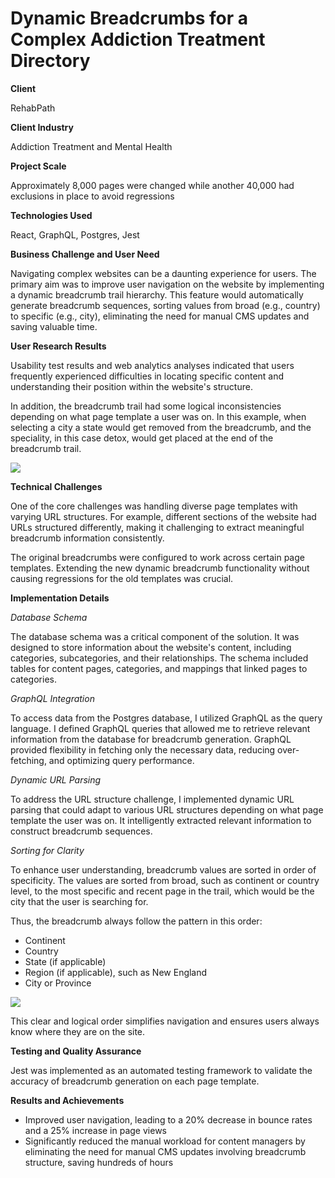 # Dynamic Breadcrumbs for a Complex Addiction Treatment Directory

<b>Client</b>

RehabPath

<b>Client Industry</b>

Addiction Treatment and Mental Health

<b>Project Scale</b>

Approximately 8,000 pages were changed while another 40,000 had exclusions in place to avoid regressions

<b>Technologies Used</b>

React, GraphQL, Postgres, Jest

<b>Business Challenge and User Need</b>

Navigating complex websites can be a daunting experience for users. The primary aim was to improve user navigation on the website by implementing a dynamic breadcrumb trail hierarchy. This feature would automatically generate breadcrumb sequences, sorting values from broad (e.g., country) to specific (e.g., city), eliminating the need for manual CMS updates and saving valuable time.

<b>User Research Results</b>

Usability test results and web analytics analyses indicated that users frequently experienced difficulties in locating specific content and understanding their position within the website's structure. 

In addition, the breadcrumb trail had some logical inconsistencies depending on what page template a user was on. In this example, when selecting a city a state would get removed from the breadcrumb, and the speciality, in this case detox, would get placed at the end of the breadcrumb trail.

<img src="https://i.imgur.com/OWy50qS.png">

<b>Technical Challenges</b>

One of the core challenges was handling diverse page templates with varying URL structures. For example, different sections of the website had URLs structured differently, making it challenging to extract meaningful breadcrumb information consistently. 

The original breadcrumbs were configured to work across certain page templates. Extending the new dynamic breadcrumb functionality without causing regressions for the old templates was crucial.

<b>Implementation Details</b>

*Database Schema*

The database schema was a critical component of the solution. It was designed to store information about the website's content, including categories, subcategories, and their relationships. The schema included tables for content pages, categories, and mappings that linked pages to categories.

*GraphQL Integration*

To access data from the Postgres database, I utilized GraphQL as the query language. I defined GraphQL queries that allowed me to retrieve relevant information from the database for breadcrumb generation. GraphQL provided flexibility in fetching only the necessary data, reducing over-fetching, and optimizing query performance.

*Dynamic URL Parsing*

To address the URL structure challenge, I implemented dynamic URL parsing that could adapt to various URL structures depending on what page template the user was on. It intelligently extracted relevant information to construct breadcrumb sequences. 

*Sorting for Clarity*

To enhance user understanding, breadcrumb values are sorted in order of specificity. The values are sorted from broad, such as continent or country level, to the most specific and recent page in the trail, which would be the city that the user is searching for.

Thus, the breadcrumb always follow the pattern in this order:
- Continent
- Country
- State (if applicable)
- Region (if applicable), such as New England
- City or Province

<img src="https://i.imgur.com/prQqAh6.png">

This clear and logical order simplifies navigation and ensures users always know where they are on the site. 

<b>Testing and Quality Assurance</b>

Jest was implemented as an automated testing framework to validate the accuracy of breadcrumb generation on each page template. 

<b>Results and Achievements</b>

- Improved user navigation, leading to a 20% decrease in bounce rates and a 25% increase in page views
- Significantly reduced the manual workload for content managers by eliminating the need for manual CMS updates involving breadcrumb structure, saving hundreds of hours
